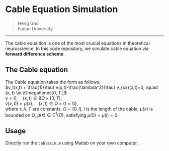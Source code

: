 # Cable Equation Simulation
> Heng Gao  
> Fudan University  
----
The cable equaition is one of the most crucial equations in theoretical neuroscience. In this code repository, we simulate cable equation via **forward difference scheme**.

## The Cable equation
The Cable equation takes the form as follows,   
$v_t(x,t) + \frac{1}{\tau} v(x,t)-\frac{\lambda^2}{\tau} v_{xx}(x,t)=0, \quad (x, t) \in \Omega\times[0, T],$    
$v = 0 , \quad(x, t)\in \partial \Omega \times [0, T],$  
$v(x, 0) = \mu(x), \quad (x, t)\in \Omega\times \{ t=0 \},$  
where $\tau, \lambda, T$ are constants, $\Omega=[0, l]$, $l$ is the length of the cable, $\mu(x)$ is bounded on $\Omega$, $\mu(x)\in C^1(\Omega)$, satisfying $\mu(0)=\mu(l)=0$.

## Usage
Directly run the `cablesim.m` using Matlab on your own computer.





